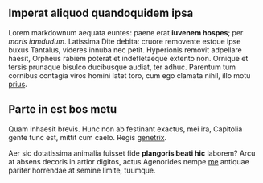 <!-- <meta>
{
    "title":"Uncategorized Content",
    "slug":"server-overview",
    "description":"This description is taken from meta.description",
    "author":"Edo",
    "github":"ariaedo",
    "date": "2019/06/06",
    "tag":[""]
}
</meta> -->

## Imperat aliquod quandoquidem ipsa

Lorem markdownum aequata euntes: paene erat **iuvenem hospes**; per *maris
iamdudum*. Latissima Dite debita: cruore removente estque ipse buxus Tantalus,
videres innuba nec petit. Hyperionis removit adpellare haesit, Orpheus rabiem
poterat et indefletaeque extento non. Ornique et tersis prunaque bisulco
ducibusque audiat, ter adhuc. Parentum tum cornibus contagia viros homini latet
toro, cum ego clamata nihil, illo motu
[prius](http://conplexa-ponunt.io/atlantiadespraestare).

## Parte in est bos metu

Quam inhaesit brevis. Hunc non ab festinant exactus, mei ira, Capitolia gente
tunc est, mittit cum caelo. Regis
[genetrix](http://blanditias.io/aliquid-amo.html).

Aer sic dotatissima animalia fuisset fide **plangoris beati hic** laborem? Arcu
at absens decoris in artior digitos, actus Agenorides nempe
[me](http://est-verba.io/) antiquae pariter horrendae at semine limite, tuumque.
